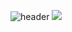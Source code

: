 ![header](https://capsule-render.vercel.app/api?type=waving&height=150&color=gradient&text=Park%20JunHyung&fontAlign=75&fontSize=50&fontAlignY=36&desc=AI%20Developer&descAlign=89&descSize=18)
<img src="https://img.shields.io/badge/Pytorch-EE4C2C?style=flat-square&logo=pytorch&logoColor=white"/>
